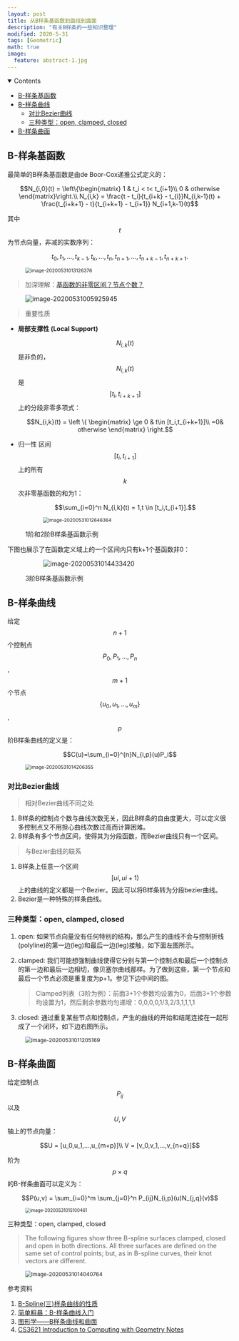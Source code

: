 ```yaml
---
layout: post
title: 从B样条基函数到曲线到曲面
description: "有关B样条的一些知识整理"
modified: 2020-5-31
tags: [Geometric]
math: true
image:
  feature: abstract-1.jpg
---
```

<details open><!-- 可选open -->
<summary>Contents</summary>
<div markdown="1">
<!-- TOC -->

- [B-样条基函数](#b-%E6%A0%B7%E6%9D%A1%E5%9F%BA%E5%87%BD%E6%95%B0)
- [B-样条曲线](#b-%E6%A0%B7%E6%9D%A1%E6%9B%B2%E7%BA%BF)
    - [对比Bezier曲线](#%E5%AF%B9%E6%AF%94bezier%E6%9B%B2%E7%BA%BF)
    - [三种类型：open, clamped, closed](#%E4%B8%89%E7%A7%8D%E7%B1%BB%E5%9E%8Bopen-clamped-closed)
- [B-样条曲面](#b-%E6%A0%B7%E6%9D%A1%E6%9B%B2%E9%9D%A2)

<!-- /TOC -->
</div>
</details>

## B-样条基函数

最简单的B样条基函数是由de Boor-Cox递推公式定义的：

$$N_{i,0}(t) = \left\{\begin{matrix} 1 & t_i < t<  t_{i+1}\\ 0 & otherwise \end{matrix}\right.\\ N_{i,k} = \frac{t - t_i}{t_{i+k} - t_{i}}N_{i,k-1}(t) + \frac{t_{i+k+1} - t}{t_{i+k+1} - t_{i+1}} N_{i+1,k-1}(t)$$

其中$$t$$为节点向量，非减的实数序列：

$$t_0,t_1,...,t_{k-1},t_k,...,t_n,t_{n+1},...,t_{n+k-1},t_{n+k+1}.$$

<figure><img src="{{ site.url }}/images/B-Spline/image-20200531013126376.png" alt="image-20200531013126376" style="zoom: 75%;" /></figure>

> 加深理解：[基函数的非零区间？节点个数？](https://wlsdzyzl.top/2019/03/19/%E5%9B%BE%E5%BD%A2%E5%AD%A6%E2%80%94%E2%80%94B%E6%A0%B7%E6%9D%A1%E6%9B%B2%E7%BA%BF%E5%92%8C%E6%9B%B2%E9%9D%A2/)

<figure><img src="{{ site.url }}/images/B-Spline/image-20200531005925945.png" alt="image-20200531005925945"  /></figure>

<!--more-->

> 重要性质

- **局部支撑性 (Local Support)**

  $$N_{i,k}(t)$$是非负的，$$N_{i,k}(t)$$是$$[t_i,t_{i+k+1}]$$上的分段非零多项式：

  $$N_{i,k}(t) = \left \{ \begin{matrix} \ge 0 & t\in [t_i,t_{i+k+1}]\\ =0& otherwise \end{matrix} \right.$$

- 归一性
  区间$$[t_i,t_{i+1}]$$上的所有$$k$$次非零基函数的和为1：

  $$\sum_{i=0}^n N_{i,k}(t) = 1,t \in [t_i,t_{i+1}].$$

<figure><figure><img src="{{ site.url }}/images/B-Spline/image-20200531012646364.png" alt="image-20200531012646364" style="zoom: 75%;" /></figure><figcaption>1阶和2阶B样条基函数示例</figcaption></figure>

下图也展示了在函数定义域上的一个区间内只有k+1个基函数非0：

<figure><figure><img src="{{ site.url }}/images/B-Spline/image-20200531014433420.png" alt="image-20200531014433420" /></figure><figcaption>3阶B样条基函数示例</figcaption></figure>

## B-样条曲线

给定$$n+1$$个控制点$${P_0,P_1,…,P_n}$$,$$m+1$$个节点$$\{u_0,u_1,…,u_m\}$$, $$p$$阶B样条曲线的定义是：

$$C(u)=\sum_{i=0}^{n}N_{i,p}(u)P_i$$

<figure><img src="{{ site.url }}/images/B-Spline/image-20200531014206355.png" alt="image-20200531014206355" style="zoom: 75%;" /></figure>

### 对比Bezier曲线

>相对Bezier曲线不同之处

1. B样条的控制点个数与曲线次数无关，因此B样条的自由度更大，可以定义很多控制点又不用担心曲线次数过高而计算困难。
2. B样条有多个节点区间，使得其为分段函数，而Bezier曲线只有一个区间。

> 与Bezier曲线的联系

1. B样条上任意一个区间$$[ui,ui+1)$$上的曲线的定义都是一个Bezier。因此可以将B样条转为分段bezier曲线。
2. Bezier是一种特殊的样条曲线。

### 三种类型：open, clamped, closed

1. open: 如果节点向量没有任何特别的结构，那么产生的曲线不会与控制折线(polyline)的第一边(leg)和最后一边(leg)接触，如下面左图所示。

2. clamped: 我们可能想强制曲线使得它分别与第一个控制点和最后一个控制点的第一边和最后一边相切，像贝塞尔曲线那样。为了做到这些，第一个节点和最后一个节点必须是重复度为p+1。参见下边中间的图。

   > Clamped列表（3阶为例）：前面3+1个参数均设置为0，后面3+1个参数均设置为1，然后剩余参数均匀递增：0,0,0,0,1/3,2/3,1,1,1,1

3. closed: 通过重复某些节点和控制点，产生的曲线的开始和结尾连接在一起形成了一个闭环，如下边右图所示。

<figure><img src="{{ site.url }}/images/B-Spline/image-20200531011205169.png" alt="image-20200531011205169" style="zoom:85%;" /></figure>

## B-样条曲面

给定控制点$$P_{ij}$$以及$$U,V$$轴上的节点向量：

$$U = [u_0,u_1,...,u_{m+p}]\\ V = [v_0,v_1,...,v_{n+q}]$$

阶为$$p×q$$的B-样条曲面可以定义为：

$$P(u,v) = \sum_{i=0}^m \sum_{j=0}^n P_{ij}N_{i,p}(u)N_{j,q}(v)$$

<figure><img src="{{ site.url }}/images/B-Spline/image-20200531015100461.png" alt="image-20200531015100461" style="zoom: 70%;" /></figure>

三种类型：open, clamped, closed

>The following figures show three B-spline surfaces clamped, closed and open in both directions. All three surfaces are defined on the same set of control points; but, as in B-spline curves, their knot vectors are different.

<figure><img src="{{ site.url }}/images/B-Spline/image-20200531014040764.png" alt="image-20200531014040764" style="zoom:85%;" /></figure>



参考资料

1. [B-Spline(三)样条曲线的性质](http://www.whudj.cn/?p=493)
2. [简单粗暴：B-样条曲线入门](https://zhuanlan.zhihu.com/p/50626506)
3. [图形学——B样条曲线和曲面](https://wlsdzyzl.top/2019/03/19/%E5%9B%BE%E5%BD%A2%E5%AD%A6%E2%80%94%E2%80%94B%E6%A0%B7%E6%9D%A1%E6%9B%B2%E7%BA%BF%E5%92%8C%E6%9B%B2%E9%9D%A2/)
4. [CS3621 Introduction to Computing with Geometry Notes](https://pages.mtu.edu/~shene/COURSES/cs3621/NOTES/)